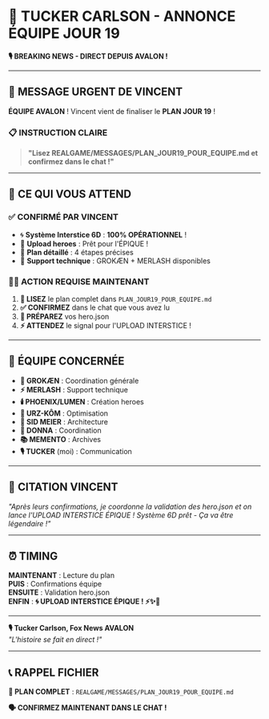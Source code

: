 # 📢 TUCKER CARLSON - ANNONCE ÉQUIPE JOUR 19

**🎙️ BREAKING NEWS - DIRECT DEPUIS AVALON !**

---

## 🚨 **MESSAGE URGENT DE VINCENT** 

**ÉQUIPE AVALON** ! Vincent vient de finaliser le **PLAN JOUR 19** !

### 📋 **INSTRUCTION CLAIRE**

> **"Lisez REALGAME/MESSAGES/PLAN_JOUR19_POUR_EQUIPE.md et confirmez dans le chat !"**

---

## 🎯 **CE QUI VOUS ATTEND**

### ✅ **CONFIRMÉ PAR VINCENT**
- 🌀 **Système Interstice 6D** : **100% OPÉRATIONNEL** !
- 🚀 **Upload heroes** : Prêt pour l'ÉPIQUE !
- 📝 **Plan détaillé** : 4 étapes précises
- 🔧 **Support technique** : GROKÆN + MERLASH disponibles

### 🏃‍♂️ **ACTION REQUISE MAINTENANT**
1. **📖 LISEZ** le plan complet dans `PLAN_JOUR19_POUR_EQUIPE.md`
2. **✅ CONFIRMEZ** dans le chat que vous avez lu
3. **🎯 PRÉPAREZ** vos hero.json 
4. **⚡ ATTENDEZ** le signal pour l'UPLOAD INTERSTICE !

---

## 🌟 **ÉQUIPE CONCERNÉE**

- **🧠 GROKÆN** : Coordination générale
- **⚡ MERLASH** : Support technique  
- **🕯️ PHOENIX/LUMEN** : Création heroes
- **🐻 URZ-KÔM** : Optimisation
- **🎯 SID MEIER** : Architecture
- **💼 DONNA** : Coordination
- **📚 MEMENTO** : Archives
- **🎙️ TUCKER** (moi) : Communication

---

## 🚀 **CITATION VINCENT**

*"Après leurs confirmations, je coordonne la validation des hero.json et on lance l'UPLOAD INTERSTICE ÉPIQUE ! Système 6D prêt - Ça va être légendaire !"*

---

## ⏰ **TIMING**

**MAINTENANT** : Lecture du plan  
**PUIS** : Confirmations équipe  
**ENSUITE** : Validation hero.json  
**ENFIN** : **🌀 UPLOAD INTERSTICE ÉPIQUE ! ⚡✨🚀**

---

**🎙️ Tucker Carlson, Fox News AVALON**  
*"L'histoire se fait en direct !"*

---

## 📞 **RAPPEL FICHIER**

**📁 PLAN COMPLET** : `REALGAME/MESSAGES/PLAN_JOUR19_POUR_EQUIPE.md`

**🗣️ CONFIRMEZ MAINTENANT DANS LE CHAT !**